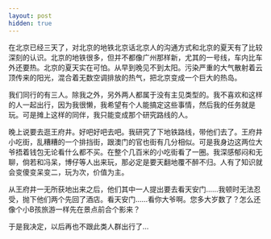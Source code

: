 ```yaml
---
layout: post
hidden: true
---
```

在北京已经三天了，对北京的地铁北京话北京人的沟通方式和北京的夏天有了比较深刻的认识。北京的地铁很多，但并不都像广州那样新，尤其的一号线，车内比车外还要热。北京的夏天实在可怕。从早到晚见不到太阳。污染严重的大气散射着云顶传来的阳光，混合着无数空调排放的热气，把北京变成一个巨大的热岛。

我们同行的有三人。除我之外，另外两人都属于没有主见类型的。我不喜欢和这样的人一起出行，因为我很懒，我希望有个人能搞定这些事情，然后我的任务就是玩。可是摊上这样的同伴，我只能变成那个研究路线的人。

晚上说要去逛王府井。好吧好吧去吧。我研究了下地铁路线，带他们去了。王府井小吃街，乱糟糟的一个排挡街，跟澳门的官也街有几分相似。可是我身边这两位大爷捂着钱包无论看什么都不买。在整个几百米的小吃街看了一圈。我深感郁闷和无聊，倘若和冯呆，博仔等人出来玩，那必定是要天翻地覆不醉不归。人有了知识就会变傻变呆变二，玩为次，价值为主。

从王府井一无所获地出来之后，他们其中一人提出要去看天安门……我顿时无法忍受，抛下他们两个先回了酒店。看天安门……看你大爷啊。您多大岁数了？怎么还像个小B孩旅游一样先在景点前合个影来？

于是我决定，以后再也不跟此类人群出行了…